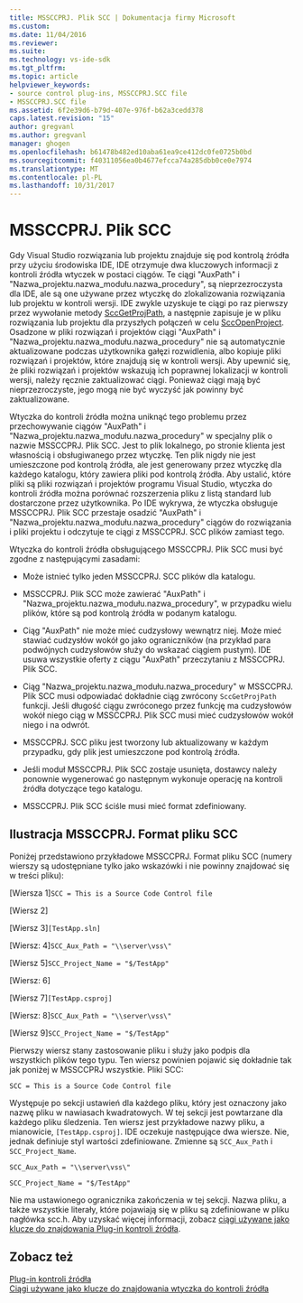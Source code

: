 ```yaml
---
title: MSSCCPRJ. Plik SCC | Dokumentacja firmy Microsoft
ms.custom: 
ms.date: 11/04/2016
ms.reviewer: 
ms.suite: 
ms.technology: vs-ide-sdk
ms.tgt_pltfrm: 
ms.topic: article
helpviewer_keywords:
- source control plug-ins, MSSCCPRJ.SCC file
- MSSCCPRJ.SCC file
ms.assetid: 6f2e39d6-b79d-407e-976f-b62a3cedd378
caps.latest.revision: "15"
author: gregvanl
ms.author: gregvanl
manager: ghogen
ms.openlocfilehash: b61478b482ed10aba61ea9ce412dc0fe0725b0bd
ms.sourcegitcommit: f40311056ea0b4677efcca74a285dbb0ce0e7974
ms.translationtype: MT
ms.contentlocale: pl-PL
ms.lasthandoff: 10/31/2017
---
```

# <a name="mssccprjscc-file"></a>MSSCCPRJ. Plik SCC
Gdy Visual Studio rozwiązania lub projektu znajduje się pod kontrolą źródła przy użyciu środowiska IDE, IDE otrzymuje dwa kluczowych informacji z kontroli źródła wtyczek w postaci ciągów. Te ciągi "AuxPath" i "Nazwa_projektu.nazwa_modułu.nazwa_procedury", są nieprzezroczysta dla IDE, ale są one używane przez wtyczkę do zlokalizowania rozwiązania lub projektu w kontroli wersji. IDE zwykle uzyskuje te ciągi po raz pierwszy przez wywołanie metody [SccGetProjPath](../extensibility/sccgetprojpath-function.md), a następnie zapisuje je w pliku rozwiązania lub projektu dla przyszłych połączeń w celu [SccOpenProject](../extensibility/sccopenproject-function.md). Osadzone w pliki rozwiązań i projektów ciągi "AuxPath" i "Nazwa_projektu.nazwa_modułu.nazwa_procedury" nie są automatycznie aktualizowane podczas użytkownika gałęzi rozwidlenia, albo kopiuje pliki rozwiązań i projektów, które znajdują się w kontroli wersji. Aby upewnić się, że pliki rozwiązań i projektów wskazują ich poprawnej lokalizacji w kontroli wersji, należy ręcznie zaktualizować ciągi. Ponieważ ciągi mają być nieprzezroczyste, jego mogą nie być wyczyść jak powinny być zaktualizowane.  
  
 Wtyczka do kontroli źródła można uniknąć tego problemu przez przechowywanie ciągów "AuxPath" i "Nazwa_projektu.nazwa_modułu.nazwa_procedury" w specjalny plik o nazwie MSSCCPRJ. Plik SCC. Jest to plik lokalnego, po stronie klienta jest własnością i obsługiwanego przez wtyczkę. Ten plik nigdy nie jest umieszczone pod kontrolą źródła, ale jest generowany przez wtyczkę dla każdego katalogu, który zawiera pliki pod kontrolą źródła. Aby ustalić, które pliki są pliki rozwiązań i projektów programu Visual Studio, wtyczka do kontroli źródła można porównać rozszerzenia pliku z listą standard lub dostarczone przez użytkownika. Po IDE wykrywa, że wtyczka obsługuje MSSCCPRJ. Plik SCC przestaje osadzić "AuxPath" i "Nazwa_projektu.nazwa_modułu.nazwa_procedury" ciągów do rozwiązania i pliki projektu i odczytuje te ciągi z MSSCCPRJ. SCC plików zamiast tego.  
  
 Wtyczka do kontroli źródła obsługującego MSSCCPRJ. Plik SCC musi być zgodne z następującymi zasadami:  
  
-   Może istnieć tylko jeden MSSCCPRJ. SCC plików dla katalogu.  
  
-   MSSCCPRJ. Plik SCC może zawierać "AuxPath" i "Nazwa_projektu.nazwa_modułu.nazwa_procedury", w przypadku wielu plików, które są pod kontrolą źródła w podanym katalogu.  
  
-   Ciąg "AuxPath" nie może mieć cudzysłowy wewnątrz niej. Może mieć stawiać cudzysłów wokół go jako ograniczników (na przykład para podwójnych cudzysłowów służy do wskazać ciągiem pustym). IDE usuwa wszystkie oferty z ciągu "AuxPath" przeczytaniu z MSSCCPRJ. Plik SCC.  
  
-   Ciąg "Nazwa_projektu.nazwa_modułu.nazwa_procedury" w MSSCCPRJ. Plik SCC musi odpowiadać dokładnie ciąg zwrócony `SccGetProjPath` funkcji. Jeśli długość ciągu zwróconego przez funkcję ma cudzysłowów wokół niego ciąg w MSSCCPRJ. Plik SCC musi mieć cudzysłowów wokół niego i na odwrót.  
  
-   MSSCCPRJ. SCC pliku jest tworzony lub aktualizowany w każdym przypadku, gdy plik jest umieszczone pod kontrolą źródła.  
  
-   Jeśli moduł MSSCCPRJ. Plik SCC zostaje usunięta, dostawcy należy ponownie wygenerować go następnym wykonuje operację na kontroli źródła dotyczące tego katalogu.  
  
-   MSSCCPRJ. Plik SCC ściśle musi mieć format zdefiniowany.  
  
## <a name="an-illustration-of-the-mssccprjscc-file-format"></a>Ilustracja MSSCCPRJ. Format pliku SCC  
 Poniżej przedstawiono przykładowe MSSCCPRJ. Format pliku SCC (numery wierszy są udostępniane tylko jako wskazówki i nie powinny znajdować się w treści pliku):  
  
 [Wiersza 1]`SCC = This is a Source Code Control file`  
  
 [Wiersz 2]  
  
 [Wiersz 3]`[TestApp.sln]`  
  
 [Wiersz: 4]`SCC_Aux_Path = "\\server\vss\"`  
  
 [Wiersz 5]`SCC_Project_Name = "$/TestApp"`  
  
 [Wiersz: 6]  
  
 [Wiersz 7]`[TestApp.csproj]`  
  
 [Wiersz: 8]`SCC_Aux_Path = "\\server\vss\"`  
  
 [Wiersz 9]`SCC_Project_Name = "$/TestApp"`  
  
 Pierwszy wiersz stany zastosowanie pliku i służy jako podpis dla wszystkich plików tego typu. Ten wiersz powinien pojawić się dokładnie tak jak poniżej w MSSCCPRJ wszystkie. Pliki SCC:  
  
 `SCC = This is a Source Code Control file`  
  
 Występuje po sekcji ustawień dla każdego pliku, który jest oznaczony jako nazwę pliku w nawiasach kwadratowych. W tej sekcji jest powtarzane dla każdego pliku śledzenia. Ten wiersz jest przykładowe nazwy pliku, a mianowicie, `[TestApp.csproj]`. IDE oczekuje następujące dwa wiersze. Nie, jednak definiuje styl wartości zdefiniowane. Zmienne są `SCC_Aux_Path` i `SCC_Project_Name`.  
  
 `SCC_Aux_Path = "\\server\vss\"`  
  
 `SCC_Project_Name = "$/TestApp"`  
  
 Nie ma ustawionego ogranicznika zakończenia w tej sekcji. Nazwa pliku, a także wszystkie literały, które pojawiają się w pliku są zdefiniowane w pliku nagłówka scc.h. Aby uzyskać więcej informacji, zobacz [ciągi używane jako klucze do znajdowania Plug-in kontroli źródła](../extensibility/strings-used-as-keys-for-finding-a-source-control-plug-in.md).  
  
## <a name="see-also"></a>Zobacz też  
 [Plug-in kontroli źródła](../extensibility/source-control-plug-ins.md)   
 [Ciągi używane jako klucze do znajdowania wtyczka do kontroli źródła](../extensibility/strings-used-as-keys-for-finding-a-source-control-plug-in.md)